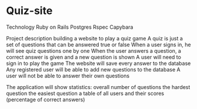 Quiz-site
=========

Technology
Ruby on Rails
Postgres
Rspec
Capybara


Project description
building a website to play a quiz game
A quiz is just a set of questions that can be answered true or false
When a user signs in, he will see quiz questions one by one
When the user answers a question, a correct answer is given and a new question is shown
A user will need to sign in to play the game
The website will save every answer to the database
Any registered user will be able to add new questions to the database
A user will not be able to answer their own questions

The application will show statistics:
overall number of questions
the hardest question
the easiest question
a table of all users and their scores (percentage of correct answers)



